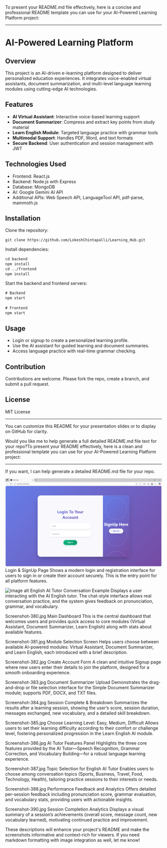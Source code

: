 To present your README.md file effectively, here is a concise and professional README template you can use for your AI-Powered Learning Platform project:

***

# AI-Powered Learning Platform

## Overview
This project is an AI-driven e-learning platform designed to deliver personalized education experiences. It integrates voice-enabled virtual assistants, document summarization, and multi-level language learning modules using cutting-edge AI technologies.

## Features
- **AI Virtual Assistant**: Interactive voice-based learning support
- **Document Summarizer**: Compress and extract key points from study material
- **Learn English Module**: Targeted language practice with grammar tools
- **Multimodal Support**: Handles PDF, Word, and text formats
- **Secure Backend**: User authentication and session management with JWT

## Technologies Used
- Frontend: React.js
- Backend: Node.js with Express
- Database: MongoDB
- AI: Google Gemini AI API
- Additional APIs: Web Speech API, LanguageTool API, pdf-parse, mammoth.js

## Installation
Clone the repository:

```
git clone https://github.com/LokeshChintapalli/Learning_Hub.git
```

Install dependencies:

```
cd backend
npm install
cd ../frontend
npm install
```

Start the backend and frontend servers:

```
# Backend
npm start

# Frontend
npm start
```

## Usage
- Login or signup to create a personalized learning profile.
- Use the AI assistant for guided learning and document summaries.
- Access language practice with real-time grammar checking.

## Contribution
Contributions are welcome. Please fork the repo, create a branch, and submit a pull request.

## License
MIT License

***

You can customize this README for your presentation slides or to display on GitHub for clarity.

Would you like me to help generate a full detailed README.md file text for your repo?To present your README effectively, here is a clean and professional template you can use for your AI-Powered Learning Platform project:

***



If you want, I can help generate a detailed README.md file for your repo.



![image alt](https://github.com/LokeshChintapalli/Learning_Hub/blob/c97d692d29f061fdb312334593d4cc7a1ceb36da/Screenshot%20(378).png)
Login & SignUp Page
Shows a modern login and registration interface for users to sign in or create their account securely. This is the entry point for all platform features.

![image alt](https://github.com/LokeshChintapalli/Learning_Hub/blob/c97d692d29f061fdb312334593d4cc7a1ceb36da/Screenshot%20(37)9.png)
English AI Tutor Conversation Example
Displays a user interacting with the AI English tutor. The chat-style interface allows real conversation practice, and the system gives feedback on pronunciation, grammar, and vocabulary.

Screenshot-380.jpg
Main Dashboard
This is the central dashboard that welcomes users and provides quick access to core modules (Virtual Assistant, Document Summarizer, Learn English) along with stats about available features.

Screenshot-381.jpg
Module Selection Screen
Helps users choose between available AI-powered modules: Virtual Assistant, Document Summarizer, and Learn English, each introduced with a brief description.

Screenshot-382.jpg
Create Account Form
A clean and intuitive Signup page where new users enter their details to join the platform, designed for a smooth onboarding experience.

Screenshot-383.jpg
Document Summarizer Upload
Demonstrates the drag-and-drop or file selection interface for the Simple Document Summarizer module; supports PDF, DOCX, and TXT files.

Screenshot-384.jpg
Session Complete & Breakdown
Summarizes the results after a learning session, showing the user’s score, session duration, messages exchanged, new vocabulary, and a detailed skill breakdown.

Screenshot-385.jpg
Choose Learning Level: Easy, Medium, Difficult
Allows users to set their learning difficulty according to their comfort or challenge level, fostering personalized progression in the Learn English AI module.

Screenshot-386.jpg
AI Tutor Features Panel
Highlights the three core features provided by the AI Tutor—Speech Recognition, Grammar Correction, and Vocabulary Building—for a robust language learning experience.

Screenshot-387.jpg
Topic Selection for English AI Tutor
Enables users to choose among conversation topics (Sports, Business, Travel, Food, Technology, Health), tailoring practice sessions to their interests or needs.

Screenshot-388.jpg
Performance Feedback and Analytics
Offers detailed per-session feedback including pronunciation score, grammar evaluation, and vocabulary stats, providing users with actionable insights.

Screenshot-390.jpg
Session Completion Analytics
Displays a visual summary of a session’s achievements (overall score, message count, new vocabulary learned), motivating continued practice and improvement.

These descriptions will enhance your project's README and make the screenshots informative and context-rich for viewers. If you need markdown formatting with image integration as well, let me know!


